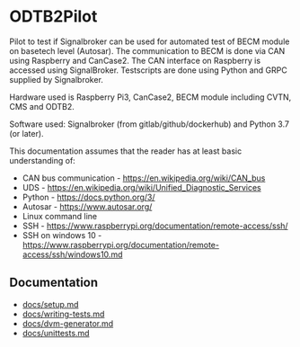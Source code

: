 # ODTB2Pilot

Pilot to test if Signalbroker can be used for automated test of BECM module on
basetech level (Autosar). The communication to BECM is done via CAN using
Raspberry and CanCase2. The CAN interface on Raspberry is accessed using
SignalBroker. Testscripts are done using Python and GRPC supplied by
Signalbroker.

Hardware used is Raspberry Pi3, CanCase2, BECM module including CVTN, CMS and
ODTB2.

Software used: Signalbroker (from gitlab/github/dockerhub) and Python 3.7 (or
later). 

This documentation assumes that the reader has at least basic understanding of:
 - CAN bus communication - https://en.wikipedia.org/wiki/CAN_bus
 - UDS - https://en.wikipedia.org/wiki/Unified_Diagnostic_Services
 - Python - https://docs.python.org/3/
 - Autosar - https://www.autosar.org/
 - Linux command line
 - SSH - https://www.raspberrypi.org/documentation/remote-access/ssh/
 - SSH on windows 10 - https://www.raspberrypi.org/documentation/remote-access/ssh/windows10.md

## Documentation

 - [docs/setup.md](docs/setup.md)
 - [docs/writing-tests.md](docs/writing-tests.md)
 - [docs/dvm-generator.md](docs/dvm-generator.md)
 - [docs/unittests.md](docs/unittests.md)

